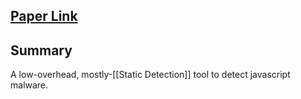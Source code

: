 ## [Paper Link](https://dl.acm.org/doi/10.5555/2028067.2028070)
## Summary
A low-overhead, mostly-[[Static Detection]] tool to detect javascript malware.
